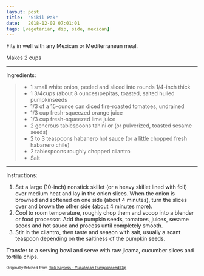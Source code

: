```yaml
---
layout: post
title:  "Sikil Pak"
date:   2018-12-02 07:01:01
tags: [vegetarian, dip, side, mexican]
---
```


Fits in well with any Mexican or Mediterranean meal.

Makes 2 cups

---

Ingredients:

> * 1 small white onion, peeled and sliced into rounds 1/4-inch thick
> * 1 3/4cups (about 8 ounces)pepitas, toasted, salted hulled pumpkinseeds
> * 1/3 of a 15-ounce can diced fire-roasted tomatoes, undrained
> * 1/3 cup fresh-squeezed orange juice
> * 1/3 cup fresh-squeezed lime juice
> * 2 generous tablespoons tahini or (or pulverized, toasted sesame seeds)
> * 2 to 3 teaspoons habanero hot sauce (or a little chopped fresh habanero chile)
> * 2 tablespoons roughly chopped cilantro
> * Salt

---

Instructions:

1. Set a large (10-inch) nonstick skillet (or a heavy skillet lined with foil) over medium heat and lay in the onion slices. When the onion is browned and softened on one side (about 4 minutes), turn the slices over and brown the other side (about 4 minutes more).
2. Cool to room temperature, roughly chop them and scoop into a blender or food processor.  Add the pumpkin seeds, tomatoes, juices, sesame seeds and hot sauce and process until completely smooth.
3. Stir in the cilantro, then taste and season with salt, usually a scant teaspoon depending on the saltiness of the pumpkin seeds.

Transfer to a serving bowl and serve with raw jicama, cucumber slices and tortilla chips.

<font size=1>Originally fetched from <a href="https://www.rickbayless.com/recipe/yucatecan-pumpkinseed-dip/">Rick Bayless - Yucatecan Pumpkinseed Dip</a>
